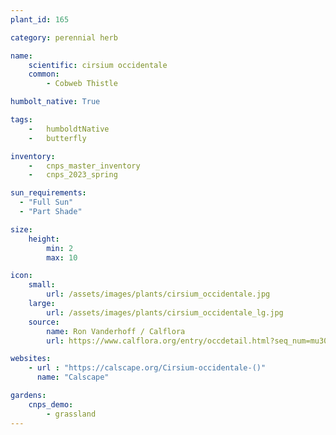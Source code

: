 ```yaml
---
plant_id: 165 

category: perennial herb

name: 
    scientific: cirsium occidentale
    common:  
        - Cobweb Thistle 

humbolt_native: True

tags: 
    -   humboldtNative
    -   butterfly 

inventory: 
    -   cnps_master_inventory
    -   cnps_2023_spring

sun_requirements:
  - "Full Sun"
  - "Part Shade"

size:
    height: 
        min: 2
        max: 10

icon: 
    small: 
        url: /assets/images/plants/cirsium_occidentale.jpg
    large: 
        url: /assets/images/plants/cirsium_occidentale_lg.jpg
    source: 
        name: Ron Vanderhoff / Calflora
        url: https://www.calflora.org/entry/occdetail.html?seq_num=mu3029 

websites:
    - url : "https://calscape.org/Cirsium-occidentale-()" 
      name: "Calscape"

gardens:
    cnps_demo:
        - grassland
---
```

